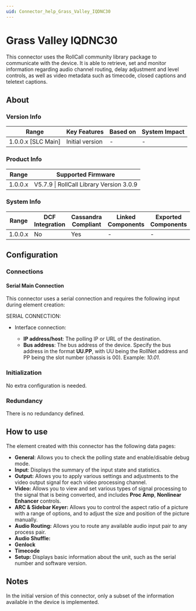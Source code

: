 ```yaml
---
uid: Connector_help_Grass_Valley_IQDNC30
---
```


# Grass Valley IQDNC30

This connector uses the RollCall community library package to communicate with the device. It is able to retrieve, set and monitor information regarding audio channel routing, delay adjustment and level controls, as well as video metadata such as timecode, closed captions and teletext captions.

## About

### Version Info

| Range                | Key Features     | Based on     | System Impact     |
|----------------------|------------------|--------------|-------------------|
| 1.0.0.x [SLC Main]   | Initial version  | -            | -                 |

### Product Info

| Range     | Supported Firmware                       |
|-----------|------------------------------------------|
| 1.0.0.x   | V5.7.9 \| RollCall Library Version 3.0.9 |

### System Info

| Range     | DCF Integration     | Cassandra Compliant     | Linked Components     | Exported Components     |
|-----------|---------------------|-------------------------|-----------------------|-------------------------|
| 1.0.0.x   | No                  | Yes                     | -                     | -                       |

## Configuration

### Connections

#### Serial Main Connection

This connector uses a serial connection and requires the following input during element creation:

SERIAL CONNECTION:

- Interface connection:

  - **IP address/host**: The polling IP or URL of the destination.
  - **Bus address**: The bus address of the device. Specify the bus address in the format **UU.PP**, with UU being the RollNet address and PP being the slot number (chassis is 00). Example: *10.01*.

### Initialization

No extra configuration is needed.

### Redundancy

There is no redundancy defined.

## How to use

The element created with this connector has the following data pages:

- **General**: Allows you to check the polling state and enable/disable debug mode.
- **Input**: Displays the summary of the input state and statistics.
- **Output:** Allows you to apply various settings and adjustments to the video output signal for each video processing channel.
- **Video:** Allows you to view and set various types of signal processing to the signal that is being converted, and includes **Proc Amp**, **Nonlinear Enhancer** controls.
- **ARC & Sidebar Keyer:** Allows you to control the aspect ratio of a picture with a range of options, and to adjust the size and position of the picture manually.
- **Audio Routing:** Allows you to route any available audio input pair to any process pair.
- **Audio Shuffle:**
- **Genlock**
- **Timecode**
- **Setup:** Displays basic information about the unit, such as the serial number and software version.

## Notes

In the initial version of this connector, only a subset of the information available in the device is implemented.
